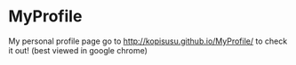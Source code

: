 MyProfile
=========

My personal profile page
go to http://kopisusu.github.io/MyProfile/ to check it out!
(best viewed in google chrome)
